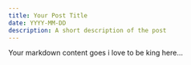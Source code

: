 ```yaml
---
title: Your Post Title
date: YYYY-MM-DD
description: A short description of the post
---
```

Your markdown content goes i love to be king here...
